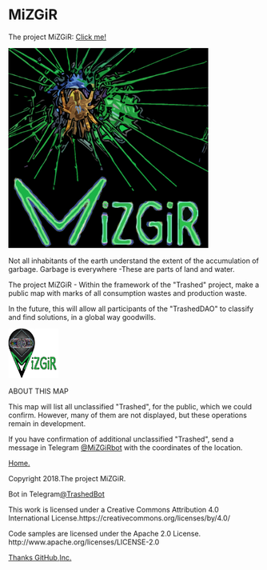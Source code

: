 # MiZGiR
The project MiZGiR:
[Click me!](http://trashedbot.github.io/MiZGiR) 
<html>
 <head>
  <meta charset="utf-8">
   </head>
 <body>
  <p><img src="Mizgir%2021.png" alt="MiZGiR"
          width="400" height="400"></p>
 </body>
</html>

<p>Not all inhabitants of the earth understand the extent of the accumulation of garbage. Garbage is everywhere -These are parts of land and water.</p>
<p>The project MiZGiR - Within the framework of the "Trashed" project, make a public map with marks of all consumption wastes and production waste.</p>
<p>In the future, this will allow all participants of the "TrashedDAO" to classify and find solutions, in a global way goodwills.</p>

<html>
 <head>
  <meta charset="utf-8">
   </head>
 <body>
  <p><img src="Mizgir%2012.png" alt="MiZGiR Marker"
          width="100" height="100"></p>
 </body>
</html>

<p>ABOUT THIS MAP</p>
<p>This map will list all unclassified "Trashed", for the public, which we could confirm. However, many of them are not displayed, but these operations remain in development.</p>
<p>If you have confirmation of additional unclassified "Trashed", send a message in Telegram <a href="https://t.me/MiZGiRbot">@MiZGiRbot</a> with the coordinates of the location.</p>
<p><a href="https://trashedbot.github.io">Home.</a></p>

<p>Copyright 2018.The project MiZGiR.</p>
<p>Bot in Telegram<a href="https://t.me/@TrashedBot">@TrashedBot</a></p>
<p>This work is licensed under a Creative Commons Attribution 4.0 International License.https://creativecommons.org/licenses/by/4.0/</p>
<p>Code samples are licensed under the Apache 2.0 License.  http://www.apache.org/licenses/LICENSE-2.0</p>

<p><a href="https://github.com">Thanks GitHub,Inc.</a></p>

